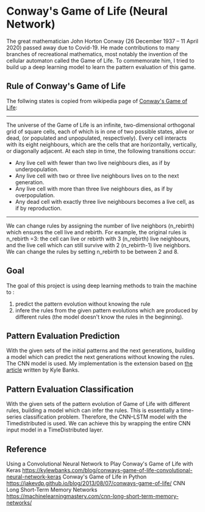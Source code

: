 # Conway's Game of Life (Neural Network)
The great mathematician John Horton Conway (26 December 1937 – 11 April 2020) passed away due to Covid-19. He made contributions to many branches of recreational mathematics, most notably the invention of the cellular automaton called the Game of Life. To commemorate him, I tried to build up a deep learning model to learn the pattern evaluation of this game.
## Rule of Conway's Game of Life
The follwing states is copied from wikipedia page of [Conway's Game of Life](https://en.wikipedia.org/wiki/Conway%27s_Game_of_Life):

---
The universe of the Game of Life is an infinite, two-dimensional orthogonal grid of square cells, each of which is in one of two possible states, alive or dead, (or populated and unpopulated, respectively). Every cell interacts with its eight neighbours, which are the cells that are horizontally, vertically, or diagonally adjacent. At each step in time, the following transitions occur:

* Any live cell with fewer than two live neighbours dies, as if by underpopulation.
* Any live cell with two or three live neighbours lives on to the next generation.
* Any live cell with more than three live neighbours dies, as if by overpopulation.
* Any dead cell with exactly three live neighbours becomes a live cell, as if by reproduction.

---
We can change rules by assigning the number of live neighbors (n_rebirth) which ensures the cell live and rebirth. For example, the original rules is n_rebirth =3: the cell can live or rebirth with 3 (n_rebirth) live neighbours, and the live cell which can still survive with 2 (n_rebirth-1) live neighbors. We can change the rules by setting n_rebirth to be between 2 and 8.
## Goal
The goal of this project is using deep learning methods to train the machine to :

1. predict the pattern evolution without knowing the rule
2. infere the rules from the given pattern evolutions which are produced by different rules (the model doesn't know the rules in the beginning). 
## Pattern Evaluation Prediction
With the given sets of the initial patterns and the next generations,  building a model which can predict the next generations without knowing the rules. The CNN model is used. My implementation is the extension based on [the article](https://kylewbanks.com/blog/conways-game-of-life-convolutional-neural-network-keras) written by Kyle Banks.
## Pattern Evaluation Classification
With the given sets of the pattern evolution of Game of Life with different rules, building a model which can infer the rules. This is essentially a time-series classification problem. Therefore, the CNN–LSTM model with the Timedistributed
is used. We can achieve this by wrapping the entire CNN input model in a TimeDistributed layer. 
## Reference
Using a Convolutional Neural Network to Play Conway's Game of Life with Keras
https://kylewbanks.com/blog/conways-game-of-life-convolutional-neural-network-keras
Conway's Game of Life in Python
https://jakevdp.github.io/blog/2013/08/07/conways-game-of-life/
CNN Long Short-Term Memory Networks
https://machinelearningmastery.com/cnn-long-short-term-memory-networks/
